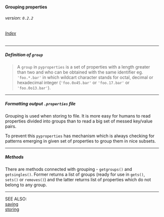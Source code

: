#### Grouping properties
###### _version: `0.2.2`_

###### [Index](index.mdown)
----


##### Definition of `group` 

>   A `group` in `pyproperties` is a set of properties with a length greater than two and 
>   who can be obtained with the same identifier eg. `'foo.*.bar'` in which 
>   wildcart character stands for octal, decimal or hexadecimal integer 
>   (`'foo.0x45.bar'` or `'foo.17.bar'` or `'foo.0o13.bar'`).


----

##### Formatting output `.properties` file

Grouping is used when storing to file. It is more easy for humans to read properties divided into 
groups than to read a big set of messed key/value pairs.  

To prevent this `pyproperties` has mechanism which is always checking for patterns emerging in 
given set of properties to group them in nice subsets.  


----

##### Methods

There are methods connected with grouping - `getgroups()` and `getsingles()`. 
Former returns a list of groups (ready for use in `gets()`, `sets()` or `removes()`) and the latter returns list of properties which 
do not belong to any group. 


----

SEE ALSO:  
[saving](saving.mdown)  
[storing](storing.mdown)